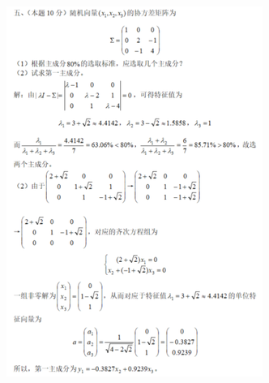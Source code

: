 <img src="数理统计复习5.assets/image-20201217162511483.png" alt="image-20201217162511483" style="zoom:200%;" />